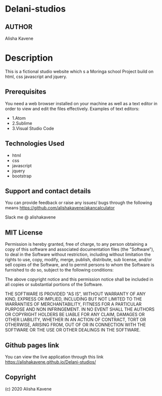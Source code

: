 # Delani-studios
## AUTHOR
Alisha Kavene
# Description
This is a fictional studio website which s a Moringa school Project build on html, css javascript and jquery.
## Prerequisites
You need a web browser installed on your machine as well as a text editor in order to view and edit the files effectively. Examples of text editors:

* 1.Atom
* 2.Sublime
* 3.Visual Studio Code
## Technologies Used

  * html
  * css
  * javascript  
  * jquery
  * bootstrap
 ## Support and contact details
You can provide feedback or raise any issues/ bugs through the following means https://github.com/alishakavene/akancalculator

Slack me @ alishakavene
## MIT License

Permission is hereby granted, free of charge, to any person obtaining a copy of this software and associated documentation files (the "Software"), to deal in the Software without restriction, including without limitation the rights to use, copy, modify, merge, publish, distribute, sub license, and/or sell copies of the Software, and to permit persons to whom the Software is furnished to do so, subject to the following conditions:

The above copyright notice and this permission notice shall be included in all copies or substantial portions of the Software.

THE SOFTWARE IS PROVIDED "AS IS", WITHOUT WARRANTY OF ANY KIND, EXPRESS OR IMPLIED, INCLUDING BUT NOT LIMITED TO THE WARRANTIES OF MERCHANTABILITY, FITNESS FOR A PARTICULAR PURPOSE AND NON INFRINGEMENT. IN NO EVENT SHALL THE AUTHORS OR COPYRIGHT HOLDERS BE LIABLE FOR ANY CLAIM, DAMAGES OR OTHER LIABILITY, WHETHER IN AN ACTION OF CONTRACT, TORT OR OTHERWISE, ARISING FROM, OUT OF OR IN CONNECTION WITH THE SOFTWARE OR THE USE OR OTHER DEALINGS IN THE SOFTWARE.

## Github pages link
You can view the live application through this link https://alishakavene.github.io/Delani-studios/

## Copyright
(c) 2020 Alisha Kavene

